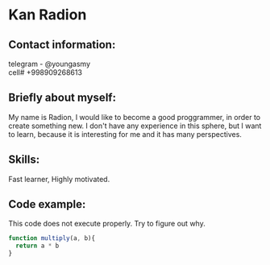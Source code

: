 # Kan Radion
## Contact information: 
telegram - @youngasmy  
cell# +998909268613
## Briefly about myself:
My name is Radion, I would like to become a good proggrammer, in order to create      something new. I don't have any experience in this sphere, but I want to learn,  because it is interesting for me and it has many perspectives.  
## Skills:
Fast learner, Highly motivated.
## Code example: 
This code does not execute properly. Try to figure out why.  
```javascript  
function multiply(a, b){
  return a * b
}
```  
